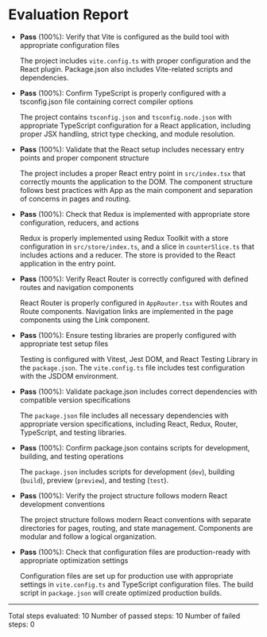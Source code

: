 # Evaluation Report

- **Pass** (100%): Verify that Vite is configured as the build tool with appropriate configuration files
  
  The project includes `vite.config.ts` with proper configuration and the React plugin. Package.json also includes Vite-related scripts and dependencies.

- **Pass** (100%): Confirm TypeScript is properly configured with a tsconfig.json file containing correct compiler options
  
  The project contains `tsconfig.json` and `tsconfig.node.json` with appropriate TypeScript configuration for a React application, including proper JSX handling, strict type checking, and module resolution.

- **Pass** (100%): Validate that the React setup includes necessary entry points and proper component structure
  
  The project includes a proper React entry point in `src/index.tsx` that correctly mounts the application to the DOM. The component structure follows best practices with App as the main component and separation of concerns in pages and routing.

- **Pass** (100%): Check that Redux is implemented with appropriate store configuration, reducers, and actions
  
  Redux is properly implemented using Redux Toolkit with a store configuration in `src/store/index.ts`, and a slice in `counterSlice.ts` that includes actions and a reducer. The store is provided to the React application in the entry point.

- **Pass** (100%): Verify React Router is correctly configured with defined routes and navigation components
  
  React Router is properly configured in `AppRouter.tsx` with Routes and Route components. Navigation links are implemented in the page components using the Link component.

- **Pass** (100%): Ensure testing libraries are properly configured with appropriate test setup files
  
  Testing is configured with Vitest, Jest DOM, and React Testing Library in the `package.json`. The `vite.config.ts` file includes test configuration with the JSDOM environment.

- **Pass** (100%): Validate package.json includes correct dependencies with compatible version specifications
  
  The `package.json` file includes all necessary dependencies with appropriate version specifications, including React, Redux, Router, TypeScript, and testing libraries.

- **Pass** (100%): Confirm package.json contains scripts for development, building, and testing operations
  
  The `package.json` includes scripts for development (`dev`), building (`build`), preview (`preview`), and testing (`test`).

- **Pass** (100%): Verify the project structure follows modern React development conventions
  
  The project structure follows modern React conventions with separate directories for pages, routing, and state management. Components are modular and follow a logical organization.

- **Pass** (100%): Check that configuration files are production-ready with appropriate optimization settings
  
  Configuration files are set up for production use with appropriate settings in `vite.config.ts` and TypeScript configuration files. The build script in `package.json` will create optimized production builds.

---

Total steps evaluated: 10
Number of passed steps: 10
Number of failed steps: 0